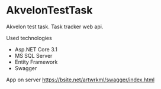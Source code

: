 # AkvelonTestTask
Akvelon test task. Task tracker web api.

Used technologies
- Asp.NET Core 3.1
- MS SQL Server
- Entity Framework
- Swagger

App on server
https://bsite.net/artwrkml/swagger/index.html

